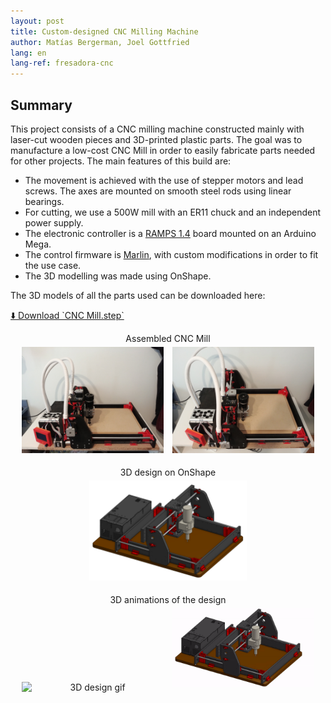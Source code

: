 ```yaml
---
layout: post
title: Custom-designed CNC Milling Machine
author: Matías Bergerman, Joel Gottfried
lang: en
lang-ref: fresadora-cnc
---
```


## Summary

This project consists of a CNC milling machine constructed mainly with laser-cut wooden pieces and 3D-printed plastic parts. The goal was to manufacture a low-cost CNC Mill in order to easily fabricate parts needed for other projects. The main features of this build are:

* The movement is achieved with the use of stepper motors and lead screws. The axes are mounted on smooth steel rods using linear bearings.
* For cutting, we use a 500W mill with an ER11 chuck and an independent power supply.
* The electronic controller is a [RAMPS 1.4](https://reprap.org/wiki/RAMPS_1.4) board mounted on an Arduino Mega.
* The control firmware is [Marlin](https://marlinfw.org/), with custom modifications in order to fit the use case.
* The 3D modelling was made using OnShape.

The 3D models of all the parts used can be downloaded here:

<a class="download_link" href="/assets/files/fresadora-cnc-files/CNC Mill.step" download>
  ⬇️ Download `CNC Mill.step`
</a>

<p style="text-align:center">
Assembled CNC Mill<br>
<img src="/images/fresadora-cnc-images/foto_fresadora_cnc_1.jpg" alt="CNC Mill picture 1" style="display:inline-block;width:45%;margin:1%;">
<img src="/images/fresadora-cnc-images/foto_fresadora_cnc_2.jpg" alt="CNC Mill picture 2" style="display:inline-block;width:45%;margin:1%;">
</p>

<p style="text-align:center">
3D design on OnShape<br>
<img src="/images/fresadora-cnc-images/3d_assembly.png" alt="3D design picture" style="display:inline-block;width:50%;margin:1%;">
</p>

<p style="text-align:center">
3D animations of the design<br>
<img src="/images/fresadora-cnc-images/x_axis.gif" alt="3D design gif" style="display:inline-block;width:45%;margin:1%;">
<img src="/images/fresadora-cnc-images/y_axis.gif" alt="3D design gif" style="display:inline-block;width:45%;margin:1%;">
</p>
